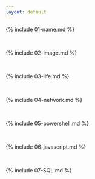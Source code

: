 ```yaml
---
layout: default
---
```


{% include 01-name.md %}

<br>

{% include 02-image.md %}

<br>

{% include 03-life.md %}

<br>

{% include 04-network.md %}

<br>

{% include 05-powershell.md %}

<br>

{% include 06-javascript.md %}

<br>

{% include 07-SQL.md %}
